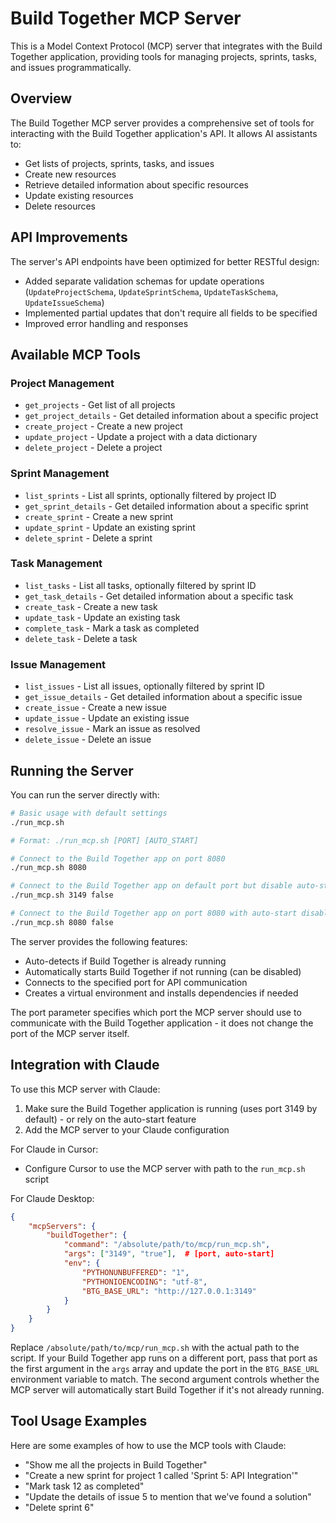 # Build Together MCP Server

This is a Model Context Protocol (MCP) server that integrates with the Build Together application, providing tools for managing projects, sprints, tasks, and issues programmatically.

## Overview

The Build Together MCP server provides a comprehensive set of tools for interacting with the Build Together application's API. It allows AI assistants to:

- Get lists of projects, sprints, tasks, and issues
- Create new resources
- Retrieve detailed information about specific resources
- Update existing resources
- Delete resources

## API Improvements

The server's API endpoints have been optimized for better RESTful design:

- Added separate validation schemas for update operations (`UpdateProjectSchema`, `UpdateSprintSchema`, `UpdateTaskSchema`, `UpdateIssueSchema`)
- Implemented partial updates that don't require all fields to be specified
- Improved error handling and responses

## Available MCP Tools

### Project Management
- `get_projects` - Get list of all projects
- `get_project_details` - Get detailed information about a specific project
- `create_project` - Create a new project
- `update_project` - Update a project with a data dictionary
- `delete_project` - Delete a project

### Sprint Management
- `list_sprints` - List all sprints, optionally filtered by project ID
- `get_sprint_details` - Get detailed information about a specific sprint
- `create_sprint` - Create a new sprint
- `update_sprint` - Update an existing sprint
- `delete_sprint` - Delete a sprint

### Task Management
- `list_tasks` - List all tasks, optionally filtered by sprint ID
- `get_task_details` - Get detailed information about a specific task
- `create_task` - Create a new task
- `update_task` - Update an existing task
- `complete_task` - Mark a task as completed
- `delete_task` - Delete a task

### Issue Management
- `list_issues` - List all issues, optionally filtered by sprint ID
- `get_issue_details` - Get detailed information about a specific issue
- `create_issue` - Create a new issue
- `update_issue` - Update an existing issue
- `resolve_issue` - Mark an issue as resolved
- `delete_issue` - Delete an issue

## Running the Server

You can run the server directly with:

```bash
# Basic usage with default settings
./run_mcp.sh

# Format: ./run_mcp.sh [PORT] [AUTO_START]

# Connect to the Build Together app on port 8080
./run_mcp.sh 8080

# Connect to the Build Together app on default port but disable auto-start
./run_mcp.sh 3149 false

# Connect to the Build Together app on port 8080 with auto-start disabled
./run_mcp.sh 8080 false
```

The server provides the following features:
- Auto-detects if Build Together is already running
- Automatically starts Build Together if not running (can be disabled)
- Connects to the specified port for API communication
- Creates a virtual environment and installs dependencies if needed

The port parameter specifies which port the MCP server should use to communicate with the Build Together application - it does not change the port of the MCP server itself.

## Integration with Claude

To use this MCP server with Claude:

1. Make sure the Build Together application is running (uses port 3149 by default) - or rely on the auto-start feature
2. Add the MCP server to your Claude configuration

For Claude in Cursor:
- Configure Cursor to use the MCP server with path to the `run_mcp.sh` script

For Claude Desktop:
```json
{
    "mcpServers": {
        "buildTogether": {
            "command": "/absolute/path/to/mcp/run_mcp.sh",
            "args": ["3149", "true"],  # [port, auto-start]
            "env": {
                "PYTHONUNBUFFERED": "1",
                "PYTHONIOENCODING": "utf-8",
                "BTG_BASE_URL": "http://127.0.0.1:3149"
            }
        }
    }
}
```

Replace `/absolute/path/to/mcp/run_mcp.sh` with the actual path to the script. If your Build Together app runs on a different port, pass that port as the first argument in the `args` array and update the port in the `BTG_BASE_URL` environment variable to match. The second argument controls whether the MCP server will automatically start Build Together if it's not already running.

## Tool Usage Examples

Here are some examples of how to use the MCP tools with Claude:

- "Show me all the projects in Build Together"
- "Create a new sprint for project 1 called 'Sprint 5: API Integration'"
- "Mark task 12 as completed"
- "Update the details of issue 5 to mention that we've found a solution"
- "Delete sprint 6" 